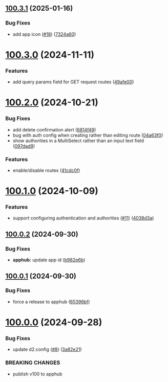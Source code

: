## [100.3.1](https://github.com/dhis2/route-manager-app/compare/v100.3.0...v100.3.1) (2025-01-16)


### Bug Fixes

* add app icon ([#18](https://github.com/dhis2/route-manager-app/issues/18)) ([7324a60](https://github.com/dhis2/route-manager-app/commit/7324a6044715bce629ece1ce0edc07c8c8b8cb7a))

# [100.3.0](https://github.com/dhis2/route-manager-app/compare/v100.2.0...v100.3.0) (2024-11-11)


### Features

* add query params field for GET request routes ([49afe00](https://github.com/dhis2/route-manager-app/commit/49afe00896690754beb9723c7b3532a11aa076c8))

# [100.2.0](https://github.com/dhis2/route-manager-app/compare/v100.1.0...v100.2.0) (2024-10-21)


### Bug Fixes

* add delete confirmation alert ([6814f49](https://github.com/dhis2/route-manager-app/commit/6814f49a06b8133e2f254f6d3894add56c5d97f1))
* bug with auth config when creating rather than editing route ([04a63f0](https://github.com/dhis2/route-manager-app/commit/04a63f07bcfe938fc8db4064b8658920b5948f0b))
* show authorities in a MultiSelect rather than an input text field ([097dad9](https://github.com/dhis2/route-manager-app/commit/097dad96d8759cf86809dcfe3072f72e00fb9367))


### Features

* enable/disable routes ([41cdc0f](https://github.com/dhis2/route-manager-app/commit/41cdc0ff47b119331b1681e804c7da9fc547ddfb))

# [100.1.0](https://github.com/dhis2/route-manager-app/compare/v100.0.2...v100.1.0) (2024-10-09)


### Features

* support configuring authentication and authorities ([#11](https://github.com/dhis2/route-manager-app/issues/11)) ([4038d3a](https://github.com/dhis2/route-manager-app/commit/4038d3a52d1953eadedb70ab8b13a0af45409251))

## [100.0.2](https://github.com/dhis2/route-manager-app/compare/v100.0.1...v100.0.2) (2024-09-30)


### Bug Fixes

* **apphub:** update app id ([b982e6b](https://github.com/dhis2/route-manager-app/commit/b982e6b334e140c13828e5eeeb0c0307e6a2197a))

## [100.0.1](https://github.com/dhis2/route-manager-app/compare/v100.0.0...v100.0.1) (2024-09-30)


### Bug Fixes

* force a release to apphub ([65396bf](https://github.com/dhis2/route-manager-app/commit/65396bf5caf3ac28f1fb297216811613706504ed))

# [100.0.0](https://github.com/dhis2/route-manager-app/compare/v99.9.9...v100.0.0) (2024-09-28)


### Bug Fixes

* update d2.config ([#8](https://github.com/dhis2/route-manager-app/issues/8)) ([3a82e21](https://github.com/dhis2/route-manager-app/commit/3a82e218c4e7fdce4e68c8ced3d44dd083888fd7))


### BREAKING CHANGES

* publish v100 to apphub
